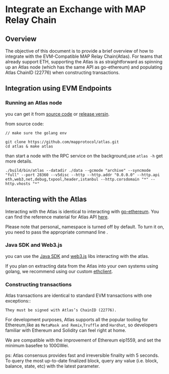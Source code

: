 # Integrate an Exchange with MAP Relay Chain

## Overview

The objective of this document is to provide a brief overview of how to integrate with the EVM-Compatible MAP Relay Chain(Atlas). For teams that already support ETH, supporting the Atlas is as straightforward as spinning up an Atlas node (which has the same API as go-ethereum) and populating Atlas ChainID (22776) when constructing transactions.

## Integration using EVM Endpoints

### Running an Atlas node

you can get it from [source code](https://github.com/mapprotocol/atlas) or [release versin](https://github.com/mapprotocol/atlas/releases).

from source code:

```
// make sure the golang env

git clone https://github.com/mapprotocol/atlas.git
cd atlas & make atlas

```
than start a node with the RPC service on the background,use `atlas -h` get more details.

```
./build/bin/atlas --datadir ./data --gcmode "archive" --syncmode "full" --port 28360 --v5disc --http --http.addr "0.0.0.0" --http.api eth,web3,net,debug,txpool,header,istanbul --http.corsdomain "*" --http.vhosts "*" 
```

## Interacting with the Atlas

Interacting with the Atlas is identical to interacting with [go-ethereum](https://geth.ethereum.org/). You can find the reference material for Atlas API [here](../../sdk/RPC-API.md).

Please note that personal_ namespace is turned off by default. To turn it on, you need to pass the appropriate command line .


### Java SDK and Web3.js

you can use the [Java SDK](https://github.com/web3j/web3j) and [web3.js](https://web3js.readthedocs.io/en/v1.2.9/) libs interacting with the atlas.

If you plan on extracting data from the Atlas into your own systems using golang, we recommend using our custom [ethclient](https://github.com/mapprotocol/compass/tree/main/pkg/ethclient).

### Constructing transactions

Atlas transactions are identical to standard EVM transactions with one exceptions::

    They must be signed with Atlas’s ChainID (22776).


For development purposes, Atlas supports all the popular tooling for Ethereum,like as `MetaMask and Remix`,`Truffle` and `Hardhat`, so developers familiar with Ethereum and Solidity can feel right at home.

We are compatible with the improvement of Ethereum eip1559, and set the minimum basefee to 100GWei.


ps: Atlas consensus provides fast and irreversible finality with 5 seconds. To query the most up-to-date finalized block, query any value (i.e. block, balance, state, etc) with the latest parameter.